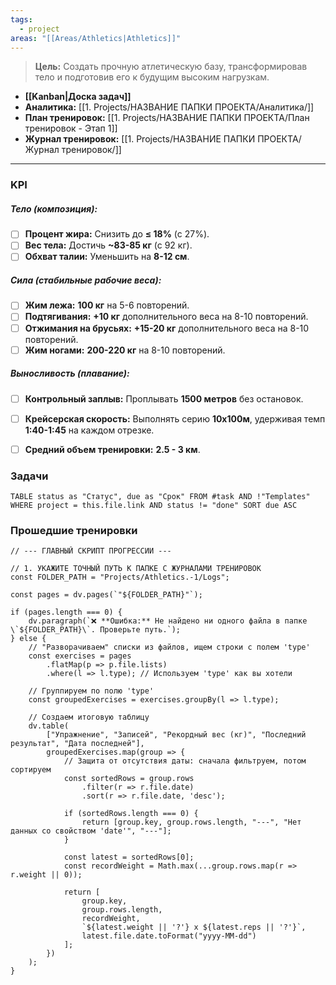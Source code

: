 ```yaml
---
tags:
  - project
areas: "[[Areas/Athletics|Athletics]]"
---
```

> **Цель:** Создать прочную атлетическую базу, трансформировав тело и подготовив его к будущим высоким нагрузкам.

- **[[Kanban|Доска задач]]**
- **Аналитика:** [[1. Projects/НАЗВАНИЕ ПАПКИ ПРОЕКТА/Аналитика/]]
- **План тренировок:** [[1. Projects/НАЗВАНИЕ ПАПКИ ПРОЕКТА/План тренировок - Этап 1]] 
- **Журнал тренировок:** [[1. Projects/НАЗВАНИЕ ПАПКИ ПРОЕКТА/Журнал тренировок/]] 
---

### KPI

##### Тело (композиция):
- [ ] **Процент жира:** Снизить до **≤ 18%** (с 27%).
- [ ] **Вес тела:** Достичь **~83-85 кг** (с 92 кг).
- [ ] **Обхват талии:** Уменьшить на **8-12 см**.

##### Сила (стабильные рабочие веса):
- [ ] **Жим лежа:** **100 кг** на 5-6 повторений.
- [ ] **Подтягивания:** **+10 кг** дополнительного веса на 8-10 повторений.
- [ ] **Отжимания на брусьях:** **+15-20 кг** дополнительного веса на 8-10 повторений.
- [ ] **Жим ногами:** **200-220 кг** на 8-10 повторений.

##### Выносливость (плавание):
- [ ] **Контрольный заплыв:** Проплывать **1500 метров** без остановок.
- [ ] **Крейсерская скорость:** Выполнять серию **10х100м**, удерживая темп **1:40-1:45** на каждом отрезке.
- [ ] **Средний объем тренировки:** **2.5 - 3 км**.


### Задачи

```dataview
TABLE status as "Статус", due as "Срок" FROM #task AND !"Templates" WHERE project = this.file.link AND status != "done" SORT due ASC
```


### Прошедшие тренировки


```dataviewjs
// --- ГЛАВНЫЙ СКРИПТ ПРОГРЕССИИ ---

// 1. УКАЖИТЕ ТОЧНЫЙ ПУТЬ К ПАПКЕ С ЖУРНАЛАМИ ТРЕНИРОВОК
const FOLDER_PATH = "Projects/Athletics.-1/Logs";

const pages = dv.pages(`"${FOLDER_PATH}"`);

if (pages.length === 0) {
    dv.paragraph(`❌ **Ошибка:** Не найдено ни одного файла в папке \`${FOLDER_PATH}\`. Проверьте путь.`);
} else {
    // "Разворачиваем" списки из файлов, ищем строки с полем 'type'
    const exercises = pages
        .flatMap(p => p.file.lists)
        .where(l => l.type); // Используем 'type' как вы хотели

    // Группируем по полю 'type'
    const groupedExercises = exercises.groupBy(l => l.type);

    // Создаем итоговую таблицу
    dv.table(
        ["Упражнение", "Записей", "Рекордный вес (кг)", "Последний результат", "Дата последней"],
        groupedExercises.map(group => {
            // Защита от отсутствия даты: сначала фильтруем, потом сортируем
            const sortedRows = group.rows
                .filter(r => r.file.date)
                .sort(r => r.file.date, 'desc');

            if (sortedRows.length === 0) {
                return [group.key, group.rows.length, "---", "Нет данных со свойством 'date'", "---"];
            }

            const latest = sortedRows[0];
            const recordWeight = Math.max(...group.rows.map(r => r.weight || 0));

            return [
                group.key,
                group.rows.length,
                recordWeight,
                `${latest.weight || '?'} x ${latest.reps || '?'}`,
                latest.file.date.toFormat("yyyy-MM-dd")
            ];
        })
    );
}
```